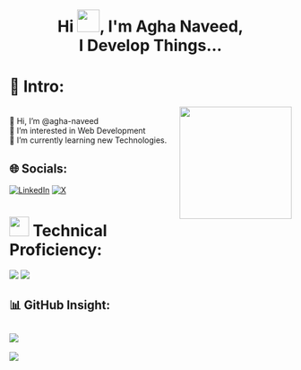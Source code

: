 <h1 align="center">Hi <img src="https://media.tenor.com/0WkmuOC_W00AAAAi/waving-pikachu.gif" width="40px" />, I'm Agha Naveed,<br/> I Develop Things...</h1>


# 💫 Intro:
<img width="200px" align="right" src="https://raw.githubusercontent.com/TheDudeThatCode/TheDudeThatCode/master/Assets/Developer.gif">
<br>👋 Hi, I’m @agha-naveed<br>👀 I’m interested in Web Development<br>🌱 I’m currently learning new Technologies.

## 🌐 Socials:
[![LinkedIn](https://img.shields.io/badge/LinkedIn-%230077B5.svg?logo=linkedin&logoColor=white)](https://linkedin.com/in/agha-naveed) [![X](https://img.shields.io/badge/X-black.svg?logo=X&logoColor=white)](https://x.com/@naveed_kazmi31)

# <img src="https://media1.giphy.com/media/v1.Y2lkPTc5MGI3NjExbjVmZm1reHN6c3Ryb3gxdm90NnM5OTEwbWs5b3o0am01aGx0NTRhYiZlcD12MV9pbnRlcm5hbF9naWZfYnlfaWQmY3Q9cw/WFZvB7VIXBgiz3oDXE/giphy.webp" width="35px" /> Technical Proficiency:

<img src="https://skillicons.dev/icons?i=html,css,js,tailwind,vite,react,nodejs,mysql, python,cpp,java,wordpress" />
<img src="https://skillicons.dev/icons?I=ps, ae, github" />

## 📊 GitHub Insight:

![](https://github-readme-stats.vercel.app/api/top-langs/?username=agha-naveed&theme=dark&hide_border=false&include_all_commits=true&count_private=true&layout=compact)
---
[![](https://visitcount.itsvg.in/api?id=agha-naveed&icon=2&color=6)](https://visitcount.itsvg.in)

<!-- Proudly created with GPRM ( https://gprm.itsvg.in ) -->

<!--
![HTML5](https://img.shields.io/badge/html5-%23E34F26.svg?style=for-the-badge&logo=html5&logoColor=white) ![CSS3](https://img.shields.io/badge/css3-%231572B6.svg?style=for-the-badge&logo=css3&logoColor=white)  ![JavaScript](https://img.shields.io/badge/javascript-%23323330.svg?style=for-the-badge&logo=javascript&logoColor=%23F7DF1E) ![TailwindCSS](https://img.shields.io/badge/tailwindcss-%2338B2AC.svg?style=for-the-badge&logo=tailwind-css&logoColor=white) ![Vite](https://img.shields.io/badge/vite-%23646CFF.svg?style=for-the-badge&logo=vite&logoColor=white) ![React](https://img.shields.io/badge/react-%2320232a.svg?style=for-the-badge&logo=react&logoColor=%2361DAFB) ![NodeJS](https://img.shields.io/badge/node.js-6DA55F?style=for-the-badge&logo=node.js&logoColor=white)
 ![Python](https://img.shields.io/badge/python-3670A0?style=for-the-badge&logo=python&logoColor=ffdd54) ![WordPress](https://img.shields.io/badge/WordPress-%23117AC9.svg?style=for-the-badge&logo=WordPress&logoColor=white) ![C++](https://img.shields.io/badge/c++-%2300599C.svg?style=for-the-badge&logo=c%2B%2B&logoColor=white)  ![Java](https://img.shields.io/badge/java-%23ED8B00.svg?style=for-the-badge&logo=openjdk&logoColor=white) ![Adobe Photoshop](https://img.shields.io/badge/adobe%20photoshop-%2331A8FF.svg?style=for-the-badge&logo=adobe%20photoshop&logoColor=white) ![Adobe After Effects](https://img.shields.io/badge/Adobe%20After%20Effects-9999FF.svg?style=for-the-badge&logo=Adobe%20After%20Effects&logoColor=white) ![GitHub](https://img.shields.io/badge/github-%23121011.svg?style=for-the-badge&logo=github&logoColor=white) -->

